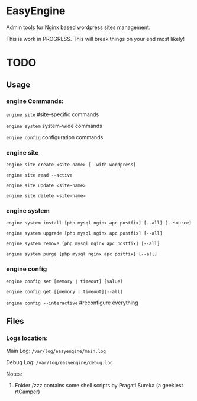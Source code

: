 EasyEngine 
==========

Admin tools for Nginx based wordpress sites management. 

This is work in PROGRESS. This will break things on your end most likely!

# TODO

## Usage

### engine Commands:

`engine site` #site-specific commands

`engine system` system-wide commands

`engine config` configuration commands

### engine site

`engine site create <site-name> [--with-wordpress]`

`engine site read --active`

`engine site update <site-name>`

`engine site delete <site-name>`

### engine system

`engine system install [php mysql nginx apc postfix] [--all] [--source]`

`engine system upgrade [php mysql nginx apc postfix] [--all]`

`engine system remove [php mysql nginx apc postfix] [--all]`

`engine system purge [php mysql nginx apc postfix] [--all]`

### engine config

`engine config set [memory | timeout] [value]`

`engine config get [[memory | timeout]|--all]`

`engine config --interactive` #reconfigure everything


## Files

### Logs location: 

Main Log: `/var/log/easyengine/main.log`

Debug Log: `/var/log/easyengine/debug.log`




Notes:

1. Folder /zzz contains some shell scripts by Pragati Sureka (a geekiest rtCamper)

